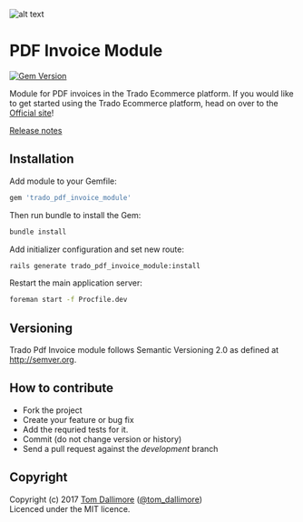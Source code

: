 ![alt text](http://cdn2.tomdallimore.com/assets/pdf-invoice-link-img.png "Trado")

# PDF Invoice Module

[![Gem Version](https://badge.fury.io/rb/trado_pdf_invoice_module.svg)](https://badge.fury.io/rb/trado_pdf_invoice_module)

Module for PDF invoices in the Trado Ecommerce platform. If you would like to get started using the Trado Ecommerce platform, head on over to the [Official site](http://www.trado.io/?utm_source=github&utm_medium=website&utm_campaign=trado)!

[Release notes](http://release.tomdallimore.com/projects/trado-pdf-invoice)

## Installation

Add module to your Gemfile:

```ruby
gem 'trado_pdf_invoice_module'
```

Then run bundle to install the Gem:

```sh
bundle install
```

Add initializer configuration and set new route:

```sh
rails generate trado_pdf_invoice_module:install
```

Restart the main application server:

```sh
foreman start -f Procfile.dev
```

## Versioning

Trado Pdf Invoice module follows Semantic Versioning 2.0 as defined at
<http://semver.org>.

## How to contribute

* Fork the project
* Create your feature or bug fix
* Add the requried tests for it.
* Commit (do not change version or history)
* Send a pull request against the *development* branch

## Copyright
Copyright (c) 2017 [Tom Dallimore](http://www.tomdallimore.com/?utm_source=trado-pdf-invoice-module-github&utm_medium=website&utm_campaign=tomdallimore) ([@tom_dallimore](http://twitter.com/tom_dallimore))  
Licenced under the MIT licence.
